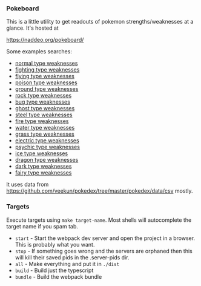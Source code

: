 ### Pokeboard

This is a little utility to get readouts of pokemon strengths/weaknesses at a glance. It's hosted at

https://naddeo.org/pokeboard/

Some examples searches:
- [normal type weaknesses](https://naddeo.org/pokeboard/?mode=TypeFilterSearch&primary=normal)
- [fighting type weaknesses](https://naddeo.org/pokeboard/?mode=TypeFilterSearch&primary=fighting)
- [flying type weaknesses](https://naddeo.org/pokeboard/?mode=TypeFilterSearch&primary=flying)
- [poison type weaknesses](https://naddeo.org/pokeboard/?mode=TypeFilterSearch&primary=poison)
- [ground type weaknesses](https://naddeo.org/pokeboard/?mode=TypeFilterSearch&primary=ground)
- [rock type weaknesses](https://naddeo.org/pokeboard/?mode=TypeFilterSearch&primary=rock)
- [bug type weaknesses](https://naddeo.org/pokeboard/?mode=TypeFilterSearch&primary=bug)
- [ghost type weaknesses](https://naddeo.org/pokeboard/?mode=TypeFilterSearch&primary=ghost)
- [steel type weaknesses](https://naddeo.org/pokeboard/?mode=TypeFilterSearch&primary=steel)
- [fire type weaknesses](https://naddeo.org/pokeboard/?mode=TypeFilterSearch&primary=fire)
- [water type weaknesses](https://naddeo.org/pokeboard/?mode=TypeFilterSearch&primary=water)
- [grass type weaknesses](https://naddeo.org/pokeboard/?mode=TypeFilterSearch&primary=grass)
- [electric type weaknesses](https://naddeo.org/pokeboard/?mode=TypeFilterSearch&primary=electric)
- [psychic type weaknesses](https://naddeo.org/pokeboard/?mode=TypeFilterSearch&primary=psychic)
- [ice type weaknesses](https://naddeo.org/pokeboard/?mode=TypeFilterSearch&primary=ice)
- [dragon type weaknesses](https://naddeo.org/pokeboard/?mode=TypeFilterSearch&primary=dragon)
- [dark type weaknesses](https://naddeo.org/pokeboard/?mode=TypeFilterSearch&primary=dark)
- [fairy type weaknesses](https://naddeo.org/pokeboard/?mode=TypeFilterSearch&primary=fairy)


It uses data from https://github.com/veekun/pokedex/tree/master/pokedex/data/csv mostly.

### Targets
Execute targets using `make target-name`. Most shells will autocomplete the target name if you spam tab.

* `start` - Start the webpack dev server and open the project in a browser. This is probably what you want.
* `stop` - If something goes wrong and the servers are orphaned then this will kill their saved pids in the .server-pids dir.
* `all` - Make everything and put it in `./dist`
* `build` - Build just the typescript
* `bundle` - Build the webpack bundle
